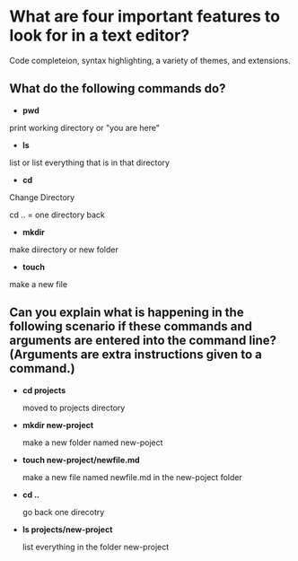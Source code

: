 # What are four important features to look for in a text editor?

Code completeion, syntax highlighting, a variety of themes, and extensions.

## What do the following commands do?

- **pwd**
  
print working directory or "you are here"

- **ls**
  
list or list everything that is in that directory

- **cd**
  
Change Directory

cd .. = one directory back

- **mkdir**

make diirectory or new folder
  
- **touch**

make a new file
  
## Can you explain what is happening in the following scenario if these commands and arguments are entered into the command line? (Arguments are extra instructions given to a command.)

- **cd projects**

  moved to projects directory
  
- **mkdir new-project**

  make a new folder named new-poject
  
- **touch new-project/newfile.md**

  make a new file named newfile.md in the new-poject folder

- **cd ..**

  go back one direcotry
  
- **ls projects/new-project**

  list everything in the folder new-project
